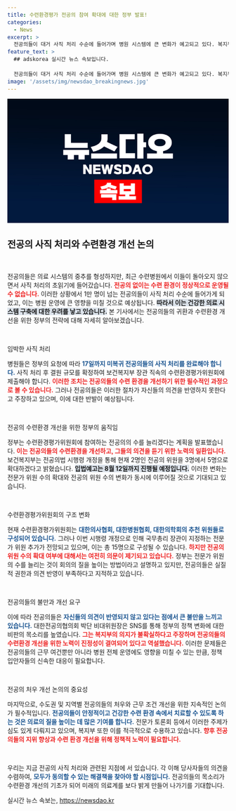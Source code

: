 ```yaml
---
title: 수련환경평가 전공의 참여 확대에 대한 정부 발표!
categories:
  - News
excerpt: >
  전공의들이 대거 사직 처리 수순에 들어가며 병원 시스템에 큰 변화가 예고되고 있다. 복지부는 전공의 수를 확대하고 수련환경을 개선하겠다고 밝혔지만, 그 실효성에 대한 논란이 가열되고 있다. 클릭해서 더 알아보세요!
feature_text: >
  ## adskorea 실시간 뉴스 속보입니다.

  전공의들이 대거 사직 처리 수순에 들어가며 병원 시스템에 큰 변화가 예고되고 있다. 복지부는 전공의 수를 확대하고 수련환경을 개선하겠다고 밝혔지만, 그 실효성에 대한 논란이 가열되고 있다. 클릭해서 더 알아보세요!
image: '/assets/img/newsdao_breakingnews.jpg'
---
```


<p><img src="/assets/img/newsdao_breakingnews.jpg" alt="adskorea 속보" /></p>

<h2 data-ke-size="size26">전공의 사직 처리와 수련환경 개선 논의</h2>

<p data-ke-size="size16">&nbsp;</p>

<p>전공의들은 의료 시스템의 중추를 형성하지만, 최근 수련병원에서 이들이 돌아오지 않으면서 사직 처리의 초읽기에 들어갔습니다. <b><span style="color: #ee2323;">전공의 없이는 수련 환경이 정상적으로 운영될 수 없습니다.</span></b> 이러한 상황에서 1만 명이 넘는 전공의들이 사직 처리 수순에 들어가게 되었고, 이는 병원 운영에 큰 영향을 미칠 것으로 예상됩니다. <b><span style="background-color: #21538527;">따라서 이는 건강한 의료 시스템 구축에 대한 우려를 낳고 있습니다.</span></b> 본 기사에서는 전공의들의 귀환과 수련환경 개선을 위한 정부의 전략에 대해 자세히 알아보겠습니다.</p>

<p data-ke-size="size16">&nbsp;</p>

<p>임박한 사직 처리</p>

<p>병원들은 정부의 요청에 따라 <b><span style="color: #1a5490;">17일까지 미복귀 전공의들의 사직 처리를 완료해야 합니다.</span></b> 사직 처리 후 결원 규모를 확정하여 보건복지부 장관 직속의 수련환경평가위원회에 제출해야 합니다. <b><span style="color: #ee2323;">이러한 조치는 전공의들의 수련 환경을 개선하기 위한 필수적인 과정으로 볼 수 있습니다.</span></b> 그러나 전공의들은 이러한 절차가 자신들의 의견을 반영하지 못한다고 주장하고 있으며, 이에 대한 반발이 예상됩니다. </p>

<p data-ke-size="size16">&nbsp;</p>

<p>전공의 수련환경 개선을 위한 정부의 움직임</p>

<p>정부는 수련환경평가위원회에 참여하는 전공의의 수를 늘리겠다는 계획을 발표했습니다. <b><span style="color: #ee2323;">이는 전공의들의 수련환경을 개선하고, 그들의 의견을 듣기 위한 노력의 일환입니다.</span></b> 보건복지부는 전공의법 시행령 개정을 통해 현재 2명인 전공의 위원을 3명에서 5명으로 확대하겠다고 밝혔습니다. <b><span style="background-color: #21538527;">입법예고는 8월 12일까지 진행될 예정입니다.</span></b> 이러한 변화는 전문가 위원 수의 확대와 전공의 위원 수의 변화가 동시에 이루어질 것으로 기대되고 있습니다.</p>

<p data-ke-size="size16">&nbsp;</p>

<p>수련환경평가위원회의 구조 변화</p>

<p>현재 수련환경평가위원회는 <b><span style="color: #1a5490;">대한의사협회, 대한병원협회, 대한의학회의 추천 위원들로 구성되어 있습니다.</span></b> 그러나 이번 시행령 개정으로 인해 국무총리 장관이 지정하는 전문가 위원 추가가 전망되고 있으며, 이는 총 15명으로 구성될 수 있습니다. <b><span style="color: #ee2323;">하지만 전공의 위원 수의 확대 여부에 대해서는 여전히 의문이 제기되고 있습니다.</span></b> 정부는 전문가 위원의 수를 늘리는 것이 회의의 질을 높이는 방법이라고 설명하고 있지만, 전공의들은 실질적 권한과 의견 반영이 부족하다고 지적하고 있습니다.</p>

<p data-ke-size="size16">&nbsp;</p>

<p>전공의들의 불만과 개선 요구</p>

<p>이에 따라 전공의들은 <b><span style="color: #1a5490;">자신들의 의견이 반영되지 않고 있다는 점에서 큰 불만을 느끼고 있습니다.</span></b> 대한전공의협의회 박단 비대위원장은 SNS를 통해 정부의 정책 변화에 대한 비판의 목소리를 높였습니다. <b><span style="color: #ee2323;">그는 복지부의 의지가 불확실하다고 주장하며 전공의들의 수련환경 개선을 위한 노력이 진정성이 결여되어 있다고 역설했습니다.</span></b> 이러한 문제들은 전공의들의 근무 여건뿐만 아니라 병원 전체 운영에도 영향을 미칠 수 있는 만큼, 정책 입안자들의 신속한 대응이 필요합니다.</p>

<p data-ke-size="size16">&nbsp;</p>

<p>전공의 처우 개선 논의의 중요성</p>

<p>마지막으로, 수도권 및 지역별 전공의들의 처우와 근무 조건 개선을 위한 지속적인 논의가 필수적입니다. <b><span style="color: #1a5490;">전공의들이 안정적이고 건강한 수련 환경 속에서 치료할 수 있도록 하는 것은 의료의 질을 높이는 데 많은 기여를 합니다.</span></b> 전문가 토론회 등에서 이러한 주제가 심도 있게 다뤄지고 있으며, 복지부 또한 이를 적극적으로 수용하고 있습니다. <b><span style="color: #ee2323;">향후 전공의들의 지위 향상과 수련 환경 개선을 위해 정책적 노력이 필요합니다.</span></b></p>

<p data-ke-size="size16">&nbsp;</p>

<p>우리는 지금 전공의 사직 처리와 관련된 지점에 서 있습니다. 각 이해 당사자들의 의견을 수렴하여, <b><span style="color: #1a5490;">모두가 동의할 수 있는 해결책을 찾아야 할 시점입니다.</span></b> 전공의들의 목소리가 수련환경 개선의 기초가 되어 미래의 의료계를 보다 밝게 만들어 나가기를 기대합니다.</p>
실시간 뉴스 속보는, <a href="https://newsdao.kr" rel="dofollow">https://newsdao.kr</a>


